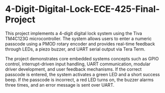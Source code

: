 # 4-Digit-Digital-Lock-ECE-425-Final-Project

This project implements a 4-digit digital lock system using the Tiva TM4C123G microcontroller. The system allows users to enter a numeric passcode using a PMOD rotary encoder and provides real-time feedback through LEDs, a piezo buzzer, and UART serial output via Tera Term.

The project demonstrates core embedded systems concepts such as GPIO control, interrupt-driven input handling, UART communication, modular driver development, and user feedback mechanisms. If the correct passcode is entered, the system activates a green LED and a short success beep. If the passcode is incorrect, a red LED turns on, the buzzer alarms three times, and an error message is sent over UART.
